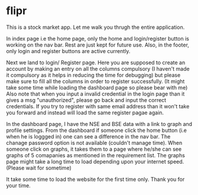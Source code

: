 # flipr
This is a stock market app.
Let me walk you thrugh the entire application.

In index page i.e the home page, only the home and login/register button is working on the nav bar. Rest are just kept for future use.
Also, in the footer, only login and register buttons are active currently.

Next we land to login/ Register page. Here you are supposed to create an account by making an entry on all the columns compulsory (I haven't made it compulsory as it helps in reducing
the time for debugging) but please make sure to fill all the columns in order to register successfully. (It might take some time while loading the dashboard page so please bear with me)
Also note that when you input a invalid credential in the login page than it gives a msg "unauthorized", please go back and input the correct credentials. If you try to register with same email address than it won't take you forward and instead will load the same register pagae again. 

In the dashboard page, I have the NSE and BSE data with a link to graph and profile settings. From the dashboard if someone click the home button (i.e when he is loggged in) one can see a difference in the nav bar.
The chanage password option is not available (couldn't manage time). When someone click on graphs, it takes them to a page where he/she can see graphs of 5 comapanies as mentioned in the requirement list.
The graphs page might take a long time to load depending upon your internet speed. (Please wait for sometime)

It take some time to load the website for the first time only. 
Thank you for your time.
